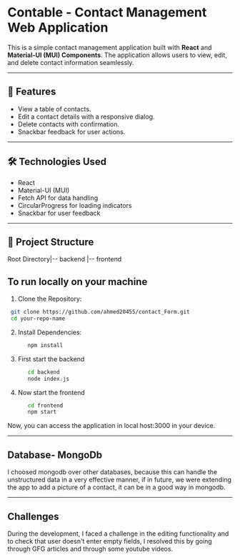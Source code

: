 # Contable - Contact Management Web Application

This is a simple contact management application built with **React** and **Material-UI (MUI) Components**. The application allows users to view, edit, and delete contact information seamlessly.

---

## 🚀 Features

- View a table of contacts.
- Edit a  contact details with a responsive dialog.
- Delete contacts with confirmation.
- Snackbar feedback for user actions.

---

## 🛠️ Technologies Used

- React
- Material-UI (MUI)
- Fetch API for data handling
- CircularProgress for loading indicators
- Snackbar for user feedback

---

## 📂 Project Structure
Root Directory|-- backend
              |-- frontend

## To run locally on your machine
1. Clone the Repository:
  ```bash
   git clone https://github.com/ahmed20455/contact_Form.git
   cd your-repo-name
  ```
2. Install Dependencies:
   ```bash
      npm install
3. First start the backend
   ```bash
      cd backend
      node index.js
4. Now start the frontend
   ```bash
      cd frontend
      npm start
Now, you can access the application in local host:3000  in your device.
 
 ---

## Database- MongoDb
I choosed mongodb over other databases, because this can handle the unstructured data in a very effective manner, if in future, we were extending the app to add a picture of a contact, it can be in a good way in mongodb.
 
---

## Challenges
During the development, I faced a challenge in the editing functionality and to check that user doesn't enter empty fields, I resolved this by going through GFG articles and through some youtube videos.
